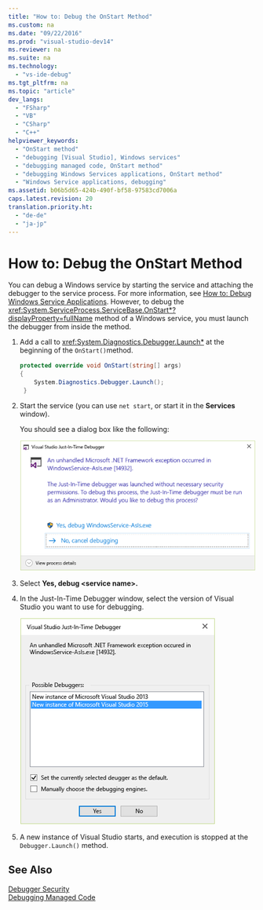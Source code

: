 ```yaml
---
title: "How to: Debug the OnStart Method"
ms.custom: na
ms.date: "09/22/2016"
ms.prod: "visual-studio-dev14"
ms.reviewer: na
ms.suite: na
ms.technology: 
  - "vs-ide-debug"
ms.tgt_pltfrm: na
ms.topic: "article"
dev_langs: 
  - "FSharp"
  - "VB"
  - "CSharp"
  - "C++"
helpviewer_keywords: 
  - "OnStart method"
  - "debugging [Visual Studio], Windows services"
  - "debugging managed code, OnStart method"
  - "debugging Windows Services applications, OnStart method"
  - "Windows Service applications, debugging"
ms.assetid: b06b5d65-424b-490f-bf58-97583cd7006a
caps.latest.revision: 20
translation.priority.ht: 
  - "de-de"
  - "ja-jp"
---
```

# How to: Debug the OnStart Method
You can debug a Windows service by starting the service and attaching the debugger to the service process. For more information, see [How to: Debug Windows Service Applications](assetId:///63ab0800-0f05-4f1e-88e6-94c73fd920a2). However, to debug the <xref:System.ServiceProcess.ServiceBase.OnStart*?displayProperty=fullName> method of a Windows service, you must launch the debugger from inside the method.  
  
1.  Add a call to <xref:System.Diagnostics.Debugger.Launch*> at the beginning of the `OnStart()`method.  
  
    ```c#  
    protected override void OnStart(string[] args)  
    {  
        System.Diagnostics.Debugger.Launch();  
     }  
    ```  
  
2.  Start the service (you can use `net start`, or start it in the **Services** window).  
  
     You should see a dialog box like the following:  
  
     ![OnStartDebug](../VS_csharp/media/onstartdebug.png "OnStartDebug")  
  
3.  Select **Yes, debug <service name\>.**  
  
4.  In the Just-In-Time Debugger window, select the version of Visual Studio you want to use for debugging.  
  
     ![JustInTimeDebugger](../VS_csharp/media/justintimedebugger.png "JustInTimeDebugger")  
  
5.  A new instance of Visual Studio starts, and execution is stopped at the `Debugger.Launch()` method.  
  
## See Also  
 [Debugger Security](../VS_csharp/debugger-security.md)   
 [Debugging Managed Code](../VS_csharp/debugging-managed-code.md)